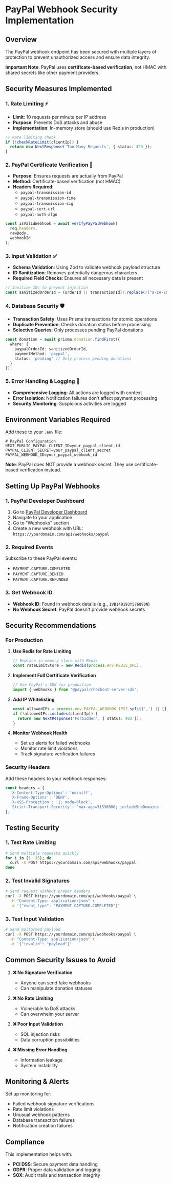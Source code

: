 # PayPal Webhook Security Implementation

## Overview

The PayPal webhook endpoint has been secured with multiple layers of protection to prevent unauthorized access and ensure data integrity.

**Important Note**: PayPal uses **certificate-based verification**, not HMAC with shared secrets like other payment providers.

## Security Measures Implemented

### 1. **Rate Limiting** ⚡
- **Limit**: 10 requests per minute per IP address
- **Purpose**: Prevents DoS attacks and abuse
- **Implementation**: In-memory store (should use Redis in production)

```typescript
// Rate limiting check
if (!checkRateLimit(clientIp)) {
  return new NextResponse('Too Many Requests', { status: 429 });
}
```

### 2. **PayPal Certificate Verification** 🔐
- **Purpose**: Ensures requests are actually from PayPal
- **Method**: Certificate-based verification (not HMAC)
- **Headers Required**:
  - `paypal-transmission-id`
  - `paypal-transmission-time`
  - `paypal-transmission-sig`
  - `paypal-cert-url`
  - `paypal-auth-algo`

```typescript
const isValidWebhook = await verifyPayPalWebhook(
  req.headers,
  rawBody,
  webhookId
);
```

### 3. **Input Validation** ✅
- **Schema Validation**: Using Zod to validate webhook payload structure
- **ID Sanitization**: Removes potentially dangerous characters
- **Required Field Checks**: Ensures all necessary data is present

```typescript
// Sanitize IDs to prevent injection
const sanitizedOrderId = (orderId || transactionId)?.replace(/[^a-zA-Z0-9\-_]/g, '');
```

### 4. **Database Security** 🛡️
- **Transaction Safety**: Uses Prisma transactions for atomic operations
- **Duplicate Prevention**: Checks donation status before processing
- **Selective Queries**: Only processes pending PayPal donations

```typescript
const donation = await prisma.donation.findFirst({
  where: {
    paypalOrderId: sanitizedOrderId,
    paymentMethod: 'paypal',
    status: 'pending' // Only process pending donations
  }
});
```

### 5. **Error Handling & Logging** 📝
- **Comprehensive Logging**: All actions are logged with context
- **Error Isolation**: Notification failures don't affect payment processing
- **Security Monitoring**: Suspicious activities are logged

## Environment Variables Required

Add these to your `.env` file:

```env
# PayPal Configuration
NEXT_PUBLIC_PAYPAL_CLIENT_ID=your_paypal_client_id
PAYPAL_CLIENT_SECRET=your_paypal_client_secret
PAYPAL_WEBHOOK_ID=your_paypal_webhook_id
```

**Note**: PayPal does NOT provide a webhook secret. They use certificate-based verification instead.

## Setting Up PayPal Webhooks

### 1. **PayPal Developer Dashboard**
1. Go to [PayPal Developer Dashboard](https://developer.paypal.com/)
2. Navigate to your application
3. Go to "Webhooks" section
4. Create a new webhook with URL: `https://yourdomain.com/api/webhooks/paypal`

### 2. **Required Events**
Subscribe to these PayPal events:
- `PAYMENT.CAPTURE.COMPLETED`
- `PAYMENT.CAPTURE.DENIED`
- `PAYMENT.CAPTURE.REFUNDED`

### 3. **Get Webhook ID**
- **Webhook ID**: Found in webhook details (e.g., `1VB149193Y576890N`)
- **No Webhook Secret**: PayPal doesn't provide webhook secrets

## Security Recommendations

### For Production

1. **Use Redis for Rate Limiting**
   ```typescript
   // Replace in-memory store with Redis
   const rateLimitStore = new Redis(process.env.REDIS_URL);
   ```

2. **Implement Full Certificate Verification**
   ```typescript
   // Use PayPal's SDK for production
   import { webhooks } from '@paypal/checkout-server-sdk';
   ```

3. **Add IP Whitelisting**
   ```typescript
   const allowedIPs = process.env.PAYPAL_WEBHOOK_IPS?.split(',') || [];
   if (!allowedIPs.includes(clientIp)) {
     return new NextResponse('Forbidden', { status: 403 });
   }
   ```

4. **Monitor Webhook Health**
   - Set up alerts for failed webhooks
   - Monitor rate limit violations
   - Track signature verification failures

### Security Headers

Add these headers to your webhook responses:

```typescript
const headers = {
  'X-Content-Type-Options': 'nosniff',
  'X-Frame-Options': 'DENY',
  'X-XSS-Protection': '1; mode=block',
  'Strict-Transport-Security': 'max-age=31536000; includeSubDomains'
};
```

## Testing Security

### 1. **Test Rate Limiting**
```bash
# Send multiple requests quickly
for i in {1..15}; do
  curl -X POST https://yourdomain.com/api/webhooks/paypal
done
```

### 2. **Test Invalid Signatures**
```bash
# Send request without proper headers
curl -X POST https://yourdomain.com/api/webhooks/paypal \
  -H "Content-Type: application/json" \
  -d '{"event_type": "PAYMENT.CAPTURE.COMPLETED"}'
```

### 3. **Test Input Validation**
```bash
# Send malformed payload
curl -X POST https://yourdomain.com/api/webhooks/paypal \
  -H "Content-Type: application/json" \
  -d '{"invalid": "payload"}'
```

## Common Security Issues to Avoid

1. **❌ No Signature Verification**
   - Anyone can send fake webhooks
   - Can manipulate donation statuses

2. **❌ No Rate Limiting**
   - Vulnerable to DoS attacks
   - Can overwhelm your server

3. **❌ Poor Input Validation**
   - SQL injection risks
   - Data corruption possibilities

4. **❌ Missing Error Handling**
   - Information leakage
   - System instability

## Monitoring & Alerts

Set up monitoring for:
- Failed webhook signature verifications
- Rate limit violations
- Unusual webhook patterns
- Database transaction failures
- Notification creation failures

## Compliance

This implementation helps with:
- **PCI DSS**: Secure payment data handling
- **GDPR**: Proper data validation and logging
- **SOX**: Audit trails and transaction integrity
